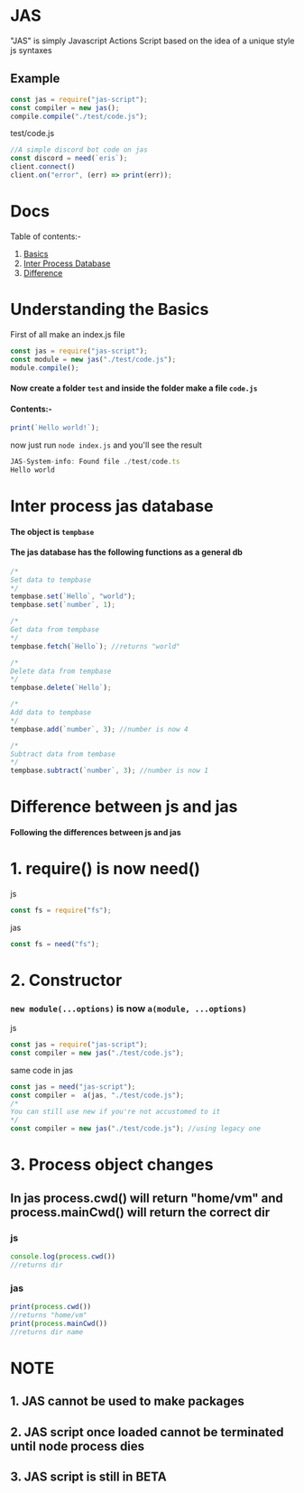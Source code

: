# **JAS**
"JAS" is simply Javascript Actions Script based on the idea of a unique style js syntaxes

## Example
```js
const jas = require("jas-script");
const compiler = new jas();
compile.compile("./test/code.js");
```
test/code.js 
```ts
//A simple discord bot code on jas
const discord = need(`eris`);
client.connect()
client.on("error", (err) => print(err));
```

# **Docs**

Table of contents:-
1. [Basics](#understanding-the-basics)
2. [Inter Process Database](#inter-process-jas-database)
3. [Difference](#difference-between-js-and-jas)

# Understanding the Basics
First of all make an index.js file
```js
const jas = require("jas-script");
const module = new jas("./test/code.js");
module.compile();
```
#### Now create a folder `test` and inside the folder make a file `code.js`
#### Contents:-
```js
print(`Hello world!`);
```
now just run `node index.js` and you'll see the result
```js
JAS-System-info: Found file ./test/code.ts
Hello world
``` 
# Inter process jas database

#### The object is `tempbase`

#### The jas database has the following functions as a general db
```js
/*
Set data to tempbase
*/
tempbase.set(`Hello`, "world");
tempbase.set(`number`, 1);

/*
Get data from tempbase
*/
tempbase.fetch(`Hello`); //returns "world"

/*
Delete data from tempbase
*/
tempbase.delete(`Hello`);

/*
Add data to tempbase
*/
tempbase.add(`number`, 3); //number is now 4

/*
Subtract data from tembase
*/
tempbase.subtract(`number`, 3); //number is now 1
```

# Difference between js and jas

#### Following the differences between js and jas

# 1. require() is now need()

js
```js
const fs = require("fs");
```
jas
```js
const fs = need("fs");
```

# 2. Constructor

### `new module(...options)` is now `a(module, ...options)`

js
```js
const jas = require("jas-script");
const compiler = new jas("./test/code.js");
```

same code in jas
```js
const jas = need("jas-script");
const compiler =  a(jas, "./test/code.js");
/*
You can still use new if you're not accustomed to it
*/
const compiler = new jas("./test/code.js"); //using legacy one
```

# 3. Process object changes
## In jas process.cwd() will return "home/vm" and process.mainCwd() will return the correct dir

### js
```js
console.log(process.cwd())
//returns dir
```

### jas
```js
print(process.cwd())
//returns "home/vm"
print(process.mainCwd())
//returns dir name
```

# NOTE
## **1.** JAS cannot be used to make packages
## **2.** JAS script once loaded cannot be terminated until node process dies
## **3.** JAS script is still in BETA